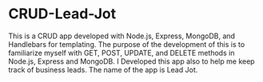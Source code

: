 # CRUD-Lead-Jot
This is a CRUD app developed with Node.js, Express, MongoDB, and Handlebars for templating. The purpose of the development of this is to familiarize myself with GET, POST, UPDATE, and DELETE methods in Node.js, Express and MongoDB. I Developed this app also to help me keep track of business leads. The name of the app is Lead Jot. 

